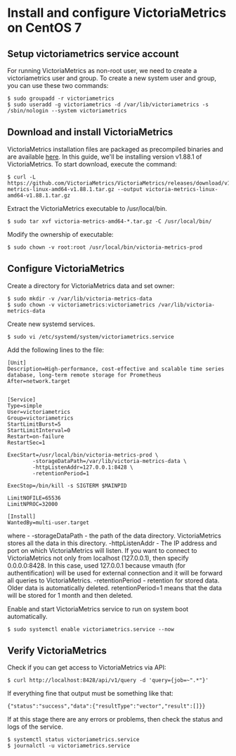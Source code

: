 # Install and configure VictoriaMetrics on CentOS 7


## Setup victoriametrics service account 

For running VictoriaMetrics as non-root user, we need to create a victoriametrics user and group. To create a new system user and group, you can use these two commands:
```
$ sudo groupadd -r victoriametrics
$ sudo useradd -g victoriametrics -d /var/lib/victoriametrics -s /sbin/nologin --system victoriametrics
```

## Download  and install VictoriaMetrics

VictoriaMetrics installation files are packaged as precompiled binaries and are available [here](https://github.com/VictoriaMetrics/VictoriaMetrics/releases). In this guide, we'll be installing version v1.88.1  of VictoriaMetrics. To start download, execute the command:
```
$ curl -L https://github.com/VictoriaMetrics/VictoriaMetrics/releases/download/v1.88.1/victoria-metrics-linux-amd64-v1.88.1.tar.gz --output victoria-metrics-linux-amd64-v1.88.1.tar.gz
```
Extract the VictoriaMetrics executable to /usr/local/bin.
```
$ sudo tar xvf victoria-metrics-amd64-*.tar.gz -C /usr/local/bin/
```
Modify the ownership of executable:
```
$ sudo chown -v root:root /usr/local/bin/victoria-metrics-prod
```

## Configure VictoriaMetrics
Create a directory for VictoriaMetrics data and set owner:
```
$ sudo mkdir -v /var/lib/victoria-metrics-data
$ sudo chown -v victoriametrics:victoriametrics /var/lib/victoria-metrics-data
```
Create new systemd services.
```
$ sudo vi /etc/systemd/system/victoriametrics.service
```
Add the following lines to the file:
```
[Unit]
Description=High-performance, cost-effective and scalable time series database, long-term remote storage for Prometheus
After=network.target


[Service]
Type=simple
User=victoriametrics
Group=victoriametrics
StartLimitBurst=5
StartLimitInterval=0
Restart=on-failure
RestartSec=1

ExecStart=/usr/local/bin/victoria-metrics-prod \
        -storageDataPath=/var/lib/victoria-metrics-data \
        -httpListenAddr=127.0.0.1:8428 \
        -retentionPeriod=1

ExecStop=/bin/kill -s SIGTERM $MAINPID

LimitNOFILE=65536
LimitNPROC=32000

[Install]
WantedBy=multi-user.target
```
where - 
-storageDataPath - the path of the data directory. VictoriaMetrics stores all the data in this directory.
-httpListenAddr - The IP address and port on which VictoriaMetrics will listen. If you want to connect to VictoriaMetrics not only from localhost (127.0.0.1), then specify 0.0.0.0:8428. In this case, used 127.0.0.1 because vmauth (for authentification) will be used for external connection and it will be forward all queries to VictoriaMetrics.
-retentionPeriod - retention for stored data. Older data is automatically deleted. retentionPeriod=1 means that the data will be stored for 1 month and then deleted.


Enable and start VictoriaMetrics service to run on system boot automatically.
```
$ sudo systemctl enable victoriametrics.service --now
```
## Verify VictoriaMetrics
Check if you can get access to VictoriaMetrics via API:
```
$ curl http://localhost:8428/api/v1/query -d 'query={job=~".*"}'
```
If everything fine that output must be something like that:
```
{"status":"success","data":{"resultType":"vector","result":[]}}
```
If at this stage there are any errors or problems, then check the status and logs of the service.
```
$ systemctl status victoriametrics.service
$ journalctl -u victoriametrics.service
```



